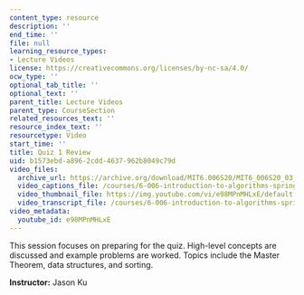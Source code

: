 ```yaml
---
content_type: resource
description: ''
end_time: ''
file: null
learning_resource_types:
- Lecture Videos
license: https://creativecommons.org/licenses/by-nc-sa/4.0/
ocw_type: ''
optional_tab_title: ''
optional_text: ''
parent_title: Lecture Videos
parent_type: CourseSection
related_resources_text: ''
resource_index_text: ''
resourcetype: Video
start_time: ''
title: Quiz 1 Review
uid: b1573ebd-a896-2cdd-4637-962b8049c79d
video_files:
  archive_url: https://archive.org/download/MIT6.006S20/MIT6_006S20_03_06_Quiz_1_Review_300k.mp4
  video_captions_file: /courses/6-006-introduction-to-algorithms-spring-2020/fc6ad811f8d8561e96e20535204111b4_e98MPnMHLxE.vtt
  video_thumbnail_file: https://img.youtube.com/vi/e98MPnMHLxE/default.jpg
  video_transcript_file: /courses/6-006-introduction-to-algorithms-spring-2020/5148975023959ffe4b43f52277ed8549_e98MPnMHLxE.pdf
video_metadata:
  youtube_id: e98MPnMHLxE
---
```


This session focuses on preparing for the quiz. High-level concepts are discussed and example problems are worked. Topics include the Master Theorem, data structures, and sorting.

**Instructor:** Jason Ku

